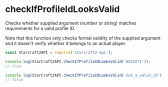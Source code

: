 # checkIfProfileIdLooksValid

Checks whether supplied argument (number or string) matches requirements for a valid profile ID.

Note that this function only checks formal validity of the supplied argument and it doesn't verify whether it belongs to an actual player.

```js
const StarCraft2API = require('starcraft2-api');

console.log(StarCraft2API.checkIfProfileIdLooksValid('6615271'));
// true

console.log(StarCraft2API.checkIfProfileIdLooksValid('not_a_valid_id'));
// false
```